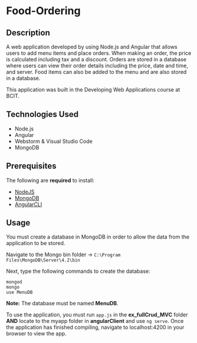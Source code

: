 # Food-Ordering

## Description
A web application developed by using Node.js and Angular that allows users to add menu items and place orders. When making an order, the price is calculated including tax and a discount. Orders are stored in a database where users can view their order details including the price, date and time, and server. Food items can also be added to the menu and are also stored in a database.

This application was built in the Developing Web Applications course at BCIT.

## Technologies Used
- Node.js
- Angular
- Webstorm & Visual Studio Code
- MongoDB

## Prerequisites
The following are **required** to install:
  - [NodeJS](https://nodejs.org/en/)
  - [MongoDB](https://www.mongodb.com/try/download/community)
  - [AngularCLI](https://cli.angular.io/)

## Usage
You must create a database in MongoDB in order to allow the data from the application to be stored.

Navigate to the Mongo bin folder -> `C:\Program Files\MongoDB\Server\4.2\bin`

Next, type the following commands to create the database: 

```
mongod
mongo
use MenuDB
```

**Note:** The database must be named **MenuDB**.

To use the application, you must run `app.js` in the **ex_fullCrud_MVC** folder **AND** locate to the myapp folder in **angularClient** and use `ng serve`. Once the application has finished compiling, navigate to localhost:4200 in your browser to view the app.
